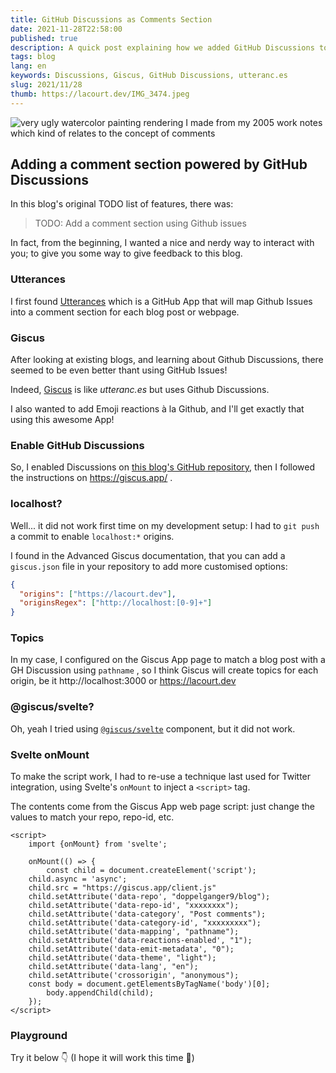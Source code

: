 ```yaml
---
title: GitHub Discussions as Comments Section
date: 2021-11-28T22:58:00
published: true
description: A quick post explaining how we added GitHub Discussions to this blog's repository and will use it as an interactive comment section for each blog post using Giscus.
tags: blog
lang: en
keywords: Discussions, Giscus, GitHub Discussions, utteranc.es
slug: 2021/11/28
thumb: https://lacourt.dev/IMG_3474.jpeg
---
```


![very ugly watercolor painting rendering I made from my 2005 work notes which kind of relates to the concept of comments](/IMG_3474.jpeg)

## Adding a comment section powered by GitHub Discussions

In this blog's original TODO list of features, there was:

> TODO: Add a comment section using Github issues

In fact, from the beginning, I wanted a nice and nerdy way to interact with you; to give you some way to give feedback to this blog. 

### Utterances

I first found [Utterances](https://utteranc.es/) which is a GitHub App that will map Github Issues into a comment section for each blog post or webpage.

### Giscus

After looking at existing blogs, and learning about Github Discussions, there seemed to be even better thant using GitHub Issues!

Indeed, [Giscus](https://giscus.app/) is like *utteranc.es* but uses Github Discussions.

I also wanted to add Emoji reactions à la Github, and I'll get exactly that using this awesome App!

### Enable GitHub Discussions

So, I enabled Discussions on [this blog's GitHub repository](https://github.com/doppelganger9/blog/discussions), then I followed the instructions on https://giscus.app/ .

### localhost?

Well... it did not work first time on my development setup: I had to `git push` a commit to enable `localhost:*` origins.

I found in the Advanced Giscus documentation, that you can add a `giscus.json` file in your repository to add more customised options:

```json giscus.json
{
  "origins": ["https://lacourt.dev"],
  "originsRegex": ["http://localhost:[0-9]+"]
}
```

### Topics

In my case, I configured on the Giscus App page to match a blog post with a GH Discussion using `pathname` , so I think Giscus will create topics for each origin, be it http://localhost:3000 or https://lacourt.dev

### @giscus/svelte?

Oh, yeah I tried using [`@giscus/svelte`](https://github.com/giscus/giscus-component/tree/main/packages/svelte) component, but it did not work.

### Svelte onMount

To make the script work, I had to re-use a technique last used for Twitter integration, using Svelte's `onMount` to inject a `<script>` tag.

The contents come from the Giscus App web page script: just change the values to match your repo, repo-id, etc.

```svelte
<script>
	import {onMount} from 'svelte';
	
	onMount(() => {
		const child = document.createElement('script');
    child.async = 'async';
    child.src = "https://giscus.app/client.js"
    child.setAttribute('data-repo', "doppelganger9/blog");
    child.setAttribute('data-repo-id', "xxxxxxxx");
    child.setAttribute('data-category', "Post comments");
    child.setAttribute('data-category-id', "xxxxxxxxx");
    child.setAttribute('data-mapping', "pathname");
    child.setAttribute('data-reactions-enabled', "1");
    child.setAttribute('data-emit-metadata', "0");
    child.setAttribute('data-theme', "light");
    child.setAttribute('data-lang', "en");
    child.setAttribute('crossorigin', "anonymous");
    const body = document.getElementsByTagName('body')[0];
		body.appendChild(child);
	});
</script>
```

### Playground

Try it below 👇 (I hope it will work this time 🤞)
